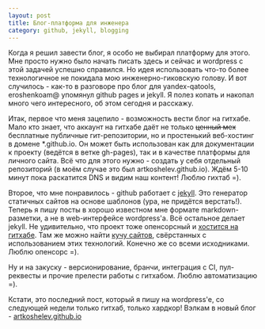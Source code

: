 ```yaml
---
layout: post
title: Блог-платформа для инженера
category: github, jekyll, blogging
---
```


Когда я решил завести блог, я особо не выбирал платформу для этого. Мне просто нужно было начать писать здесь и сейчас и wordpress с этой задачей успешно справился. Но идея использовать что-то более технологичное не покидала мою инженерно-гиковскую голову. И вот случилось - как-то в разговоре про блог для yandex-qatools, eroshenkoam@ упомянул github pages и jekyll. Я полез копать и накопал много чего интересного, об этом сегодня и расскажу.

Итак, первое что меня зацепило - возможность вести блог на гитхабе. Мало кто знает, что аккаунт на гитхабе даёт не только <strike>ценный мех</strike> бесплатные публичные гит-репозитории, но и простенький веб-хостинг в домене *.github.io. Он может быть использован как для документации к проекту (ведётся в ветке gh-pages), так и в качестве платформы для личного сайта. Всё что для этого нужно - создать у себя отдельный репозиторий (в моём случае это был artkoshelev.github.io). Ждём 5-10 минут пока раскатится DNS и видим наш контент! Люблю гихтаб =).

Второе, что мне понравилось - github работает с [jekyll](http://jekyllrb.com/). Это генератор статичных сайтов на основе шаблонов (ура, не придётся верстать!). Теперь я пишу посты в хорошо известном мне формате markdown-разметки, а не в web-интерфейсе wordpress'a. Всё остальное делает jekyll. Не удивительно, что проект тоже опенсорсный и [хостится на гитхабе](https://github.com/mojombo/jekyll). Там же можно найти [кучу сайтов](https://github.com/mojombo/jekyll/wiki/sites), свёрстанных с использованием этих технологий. Конечно же со всеми исходниками. Люблю опенсорс =).

Ну и на закуску - версионирование, бранчи, интеграция с CI, пул-реквесты и прочие прелести работы с гитхабом. Люблю автоматизацию =).

Кстати, это последний пост, который я пишу на wordpress'e, со следующей недели только гитхаб, только хардкор! Вэлкам в новый блог - [artkoshelev.github.io](http://artkoshelev.github.io/)
